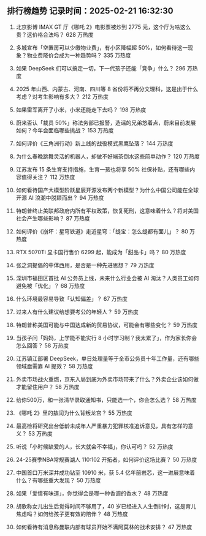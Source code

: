 
## 排行榜趋势 记录时间：2025-02-21 16:32:30
  
  1. 北京影博 IMAX GT 厅《哪吒 2》电影票被炒到 2775 元，这个厅为啥这么贵？这价格合法吗？ 628 万热度
    
  2. 多城宣布「空置房可以少缴物业费」，有小区降幅超 50%，如何看待这一现象？物业费降价会成为一种趋势吗？ 335 万热度
    
  3. 如果 DeepSeek 们可以搞定一切，下一代孩子还能「竞争」什么？ 296 万热度
    
  4. 2025 年山西、内蒙古、河南、四川等 8 省份将不再分文理科，这是出于什么考虑？对考生影响有多大？ 212 万热度
    
  5. 如果雷军离开了小米，小米还能走下去吗？ 198 万热度
    
  6. 蔚来否认「裁员 50%」称法务部已报警，造谣的兄弟悠着点，蔚来目前发展如何？今年会面临哪些挑战？ 153 万热度
    
  7. 如何评价《三角洲行动》新上线的战役模式黑鹰坠落？ 144 万热度
    
  8. 为什么春晚跳舞灵活的机器人，却做不好端茶倒水这些简单动作？ 120 万热度
    
  9. 江苏发布 15 条生育支持措施，生育一孩也将享 50% 社保补贴，还有哪些内容值得关注？ 112 万热度
    
  10. 如何看待国产大模型阶跃星辰开源发布两个新模型？为什么中国公司能在全球开源 AI 浪潮中脱颖而出？ 94 万热度
    
  11. 特朗普终止美联邦政府内所有平权政策，恢复死刑，这意味着什么？将对美国社会产生哪些影响？ 87 万热度
    
  12. 如何评价《崩坏：星穹铁道》走近星穹：「缇宝：怎么缇都有面儿」？ 80 万热度
    
  13. RTX 5070Ti 显卡国行售价 6299 起，能成为「甜品卡」吗？ 80 万热度
    
  14. 张之洞提倡的中体西用，是否是一种先进思想？ 79 万热度
    
  15. 深圳市福田区首批 AI 公务员上线，未来什么行业会被 AI 淘汰？人类员工如何避免被「优化」？ 68 万热度
    
  16. 什么环境最容易导致「认知偏差」？ 67 万热度
    
  17. 过来人有什么建议给想要考公的年轻人？ 59 万热度
    
  18. 特朗普称美国可能与中国达成新的贸易协议，可能会有哪些变化？ 59 万热度
    
  19. 当孩子问「妈妈，上学能不能实行 8 小时学习制？我太累了」，作为家长你会怎么回答？ 58 万热度
    
  20. 江苏镇江部署 DeepSeek，单日处理量等于全市公务员十年工作量，还有哪些领域亟需靠 AI 提效？ 58 万热度
    
  21. 外卖市场战火重燃，京东入局到底为外卖市场带来了什么？外卖企业该如何做才能留住用户？ 58 万热度
    
  22. 给你500万，和一张清华录取通知书，只能选一个，你会怎么选？ 58 万热度
    
  23. 《哪吒 2》里的敖闰为什么背叛龙宫？ 55 万热度
    
  24. 最高检将研究出台低龄未成年人严重暴力犯罪核准追诉意见，具有怎样的意义？ 53 万热度
    
  25. 听说「小时候缺爱的人，长大就会不幸福」，你认可吗？ 52 万热度
    
  26. 24-25赛季NBA常规赛湖人 110:102 开拓者，如何评价这场比赛？ 50 万热度
    
  27. 中国首口万米深井成功钻至 10910 米，获 5.4 亿年前岩芯，这一进展意味着什么？有哪些重大发现？ 50 万热度
    
  28. 如果「爱情有味道」，你觉得会是哪一种香调的香水？ 48 万热度
    
  29. 胡歌称女儿出生后觉得时间不够用了，40 岁已经进入人生倒计时，这是育儿焦虑吗？如何给孩子更有效的陪伴？ 48 万热度
    
  30. 如何看待有消息称曼联内部有球员开始不满阿莫林的战术安排？ 47 万热度
    